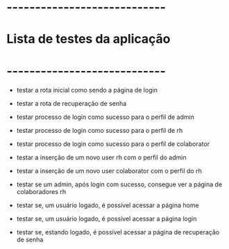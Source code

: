 # ----------------------------
# Lista de testes da aplicação
# ----------------------------

- testar a rota inicial como sendo a página de login
- testar a rota de recuperação de senha
- testar processo de login como sucesso para o perfil de admin
- testar processo de login como sucesso para o perfil de rh
- testar processo de login como sucesso para o perfil de colaborator

- testar a inserção de um novo user rh com o perfil do admin
- testar a inserção de um novo user colaborator com o perfil do rh

- testar se um admin, após login com sucesso, consegue ver a página de colaboradores rh
- testar se, um usuário logado, é possível acessar a página home
- testar se, um usuário logado, é possível acessar a página login
- testar se, estando logado, é possível acessar a página de recuperação de senha
